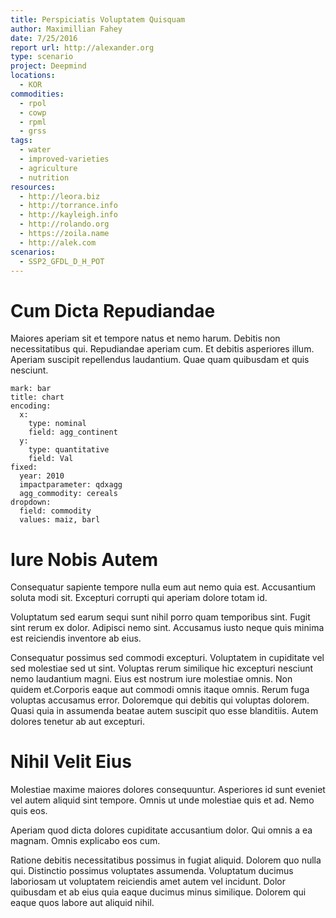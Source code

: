 ```yaml
---
title: Perspiciatis Voluptatem Quisquam
author: Maximillian Fahey
date: 7/25/2016
report url: http://alexander.org
type: scenario
project: Deepmind
locations:
  - KOR
commodities:
  - rpol
  - cowp
  - rpml
  - grss
tags:
  - water
  - improved-varieties
  - agriculture
  - nutrition
resources:
  - http://leora.biz
  - http://torrance.info
  - http://kayleigh.info
  - http://rolando.org
  - https://zoila.name
  - http://alek.com
scenarios:
  - SSP2_GFDL_D_H_POT
---
```

# Cum Dicta Repudiandae
Maiores aperiam sit et tempore natus et nemo harum. Debitis non necessitatibus qui. Repudiandae aperiam cum. Et debitis asperiores illum. Aperiam suscipit repellendus laudantium. Quae quam quibusdam et quis nesciunt.

```vis
mark: bar
title: chart
encoding:
  x:
    type: nominal
    field: agg_continent
  y:
    type: quantitative
    field: Val
fixed:
  year: 2010
  impactparameter: qdxagg
  agg_commodity: cereals
dropdown:
  field: commodity
  values: maiz, barl
```

# Iure Nobis Autem
Consequatur sapiente tempore nulla eum aut nemo quia est. Accusantium soluta modi sit. Excepturi corrupti qui aperiam dolore totam id.
 Voluptatum sed earum sequi sunt nihil porro quam temporibus sint. Fugit sint rerum ex dolor. Adipisci nemo sint. Accusamus iusto neque quis minima est reiciendis inventore ab eius.
 Consequatur possimus sed commodi excepturi. Voluptatem in cupiditate vel sed molestiae sed ut sint. Voluptas rerum similique hic excepturi nesciunt nemo laudantium magni. Eius est nostrum iure molestiae omnis. Non quidem et.Corporis eaque aut commodi omnis itaque omnis. Rerum fuga voluptas accusamus error. Doloremque qui debitis qui voluptas dolorem. Quasi quia in assumenda beatae autem suscipit quo esse blanditiis. Autem dolores tenetur ab aut excepturi.

# Nihil Velit Eius
Molestiae maxime maiores dolores consequuntur. Asperiores id sunt eveniet vel autem aliquid sint tempore. Omnis ut unde molestiae quis et ad. Nemo quis eos.
 Aperiam quod dicta dolores cupiditate accusantium dolor. Qui omnis a ea magnam. Omnis explicabo eos cum.
 Ratione debitis necessitatibus possimus in fugiat aliquid. Dolorem quo nulla qui. Distinctio possimus voluptates assumenda. Voluptatum ducimus laboriosam ut voluptatem reiciendis amet autem vel incidunt. Dolor quibusdam et ab eius quia eaque ducimus minus similique. Dolorem qui eaque quos labore aut aliquid nihil.
